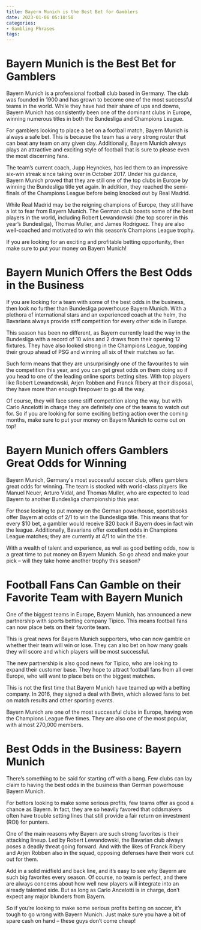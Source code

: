 ```yaml
---
title: Bayern Munich is the Best Bet for Gamblers 
date: 2023-01-06 05:10:50
categories:
- Gambling Phrases
tags:
---
```



#  Bayern Munich is the Best Bet for Gamblers 

Bayern Munich is a professional football club based in Germany. The club was founded in 1900 and has grown to become one of the most successful teams in the world. While they have had their share of ups and downs, Bayern Munich has consistently been one of the dominant clubs in Europe, winning numerous titles in both the Bundesliga and Champions League.

For gamblers looking to place a bet on a football match, Bayern Munich is always a safe bet. This is because the team has a very strong roster that can beat any team on any given day. Additionally, Bayern Munich always plays an attractive and exciting style of football that is sure to please even the most discerning fans.

The team’s current coach, Jupp Heynckes, has led them to an impressive six-win streak since taking over in October 2017. Under his guidance, Bayern Munich proved that they are still one of the top clubs in Europe by winning the Bundesliga title yet again. In addition, they reached the semi-finals of the Champions League before being knocked out by Real Madrid.

While Real Madrid may be the reigning champions of Europe, they still have a lot to fear from Bayern Munich. The German club boasts some of the best players in the world, including Robert Lewandowski (the top scorer in this year’s Bundesliga), Thomas Muller, and James Rodriguez. They are also well-coached and motivated to win this season’s Champions League trophy.

If you are looking for an exciting and profitable betting opportunity, then make sure to put your money on Bayern Munich!

#  Bayern Munich Offers the Best Odds in the Business 

If you are looking for a team with some of the best odds in the business, then look no further than Bundesliga powerhouse Bayern Munich. With a plethora of international stars and an experienced coach at the helm, the Bavarians always provide stiff competition for every other side in Europe.

This season has been no different, as Bayern currently lead the way in the Bundesliga with a record of 10 wins and 2 draws from their opening 12 fixtures. They have also looked strong in the Champions League, topping their group ahead of PSG and winning all six of their matches so far.

Such form means that they are unsurprisingly one of the favourites to win the competition this year, and you can get great odds on them doing so if you head to one of the leading online sports betting sites. With top players like Robert Lewandowski, Arjen Robben and Franck Ribery at their disposal, they have more than enough firepower to go all the way.

Of course, they will face some stiff competition along the way, but with Carlo Ancelotti in charge they are definitely one of the teams to watch out for. So if you are looking for some exciting betting action over the coming months, make sure to put your money on Bayern Munich to come out on top!

#  Bayern Munich offers Gamblers Great Odds for Winning 

Bayern Munich, Germany's most successful soccer club, offers gamblers great odds for winning. The team is stocked with world-class players like Manuel Neuer, Arturo Vidal, and Thomas Muller, who are expected to lead Bayern to another Bundesliga championship this year.

For those looking to put money on the German powerhouse, sportsbooks offer Bayern at odds of 2/1 to win the Bundesliga title. This means that for every $10 bet, a gambler would receive $20 back if Bayern does in fact win the league. Additionally, Bavarians offer excellent odds in Champions League matches; they are currently at 4/1 to win the title.

With a wealth of talent and experience, as well as good betting odds, now is a great time to put money on Bayern Munich. So go ahead and make your pick – will they take home another trophy this season?

#  Football Fans Can Gamble on their Favorite Team with Bayern Munich 

One of the biggest teams in Europe, Bayern Munich, has announced a new partnership with sports betting company Tipico. This means football fans can now place bets on their favorite team.

This is great news for Bayern Munich supporters, who can now gamble on whether their team will win or lose. They can also bet on how many goals they will score and which players will be most successful.

The new partnership is also good news for Tipico, who are looking to expand their customer base. They hope to attract football fans from all over Europe, who will want to place bets on the biggest matches.

This is not the first time that Bayern Munich have teamed up with a betting company. In 2016, they signed a deal with Bwin, which allowed fans to bet on match results and other sporting events.

Bayern Munich are one of the most successful clubs in Europe, having won the Champions League five times. They are also one of the most popular, with almost 270,000 members.

#  Best Odds in the Business: Bayern Munich

There’s something to be said for starting off with a bang. Few clubs can lay claim to having the best odds in the business than German powerhouse Bayern Munich.

For bettors looking to make some serious profits, few teams offer as good a chance as Bayern. In fact, they are so heavily favored that oddsmakers often have trouble setting lines that still provide a fair return on investment (ROI) for punters.

One of the main reasons why Bayern are such strong favorites is their attacking lineup. Led by Robert Lewandowski, the Bavarian club always poses a deadly threat going forward. And with the likes of Franck Ribery and Arjen Robben also in the squad, opposing defenses have their work cut out for them.

Add in a solid midfield and back line, and it’s easy to see why Bayern are such big favorites every season. Of course, no team is perfect, and there are always concerns about how well new players will integrate into an already talented side. But as long as Carlo Ancelotti is in charge, don’t expect any major blunders from Bayern.

So if you’re looking to make some serious profits betting on soccer, it’s tough to go wrong with Bayern Munich. Just make sure you have a bit of spare cash on hand – these guys don’t come cheap!
